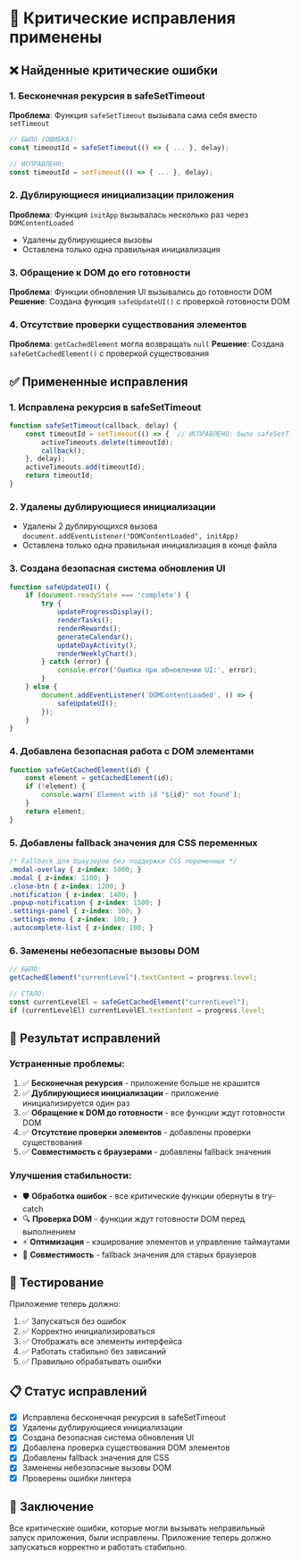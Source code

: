 # 🚨 Критические исправления применены

## ❌ Найденные критические ошибки

### 1. **Бесконечная рекурсия в safeSetTimeout**
**Проблема**: Функция `safeSetTimeout` вызывала сама себя вместо `setTimeout`
```javascript
// БЫЛО (ОШИБКА):
const timeoutId = safeSetTimeout(() => { ... }, delay);

// ИСПРАВЛЕНО:
const timeoutId = setTimeout(() => { ... }, delay);
```

### 2. **Дублирующиеся инициализации приложения**
**Проблема**: Функция `initApp` вызывалась несколько раз через `DOMContentLoaded`
- Удалены дублирующиеся вызовы
- Оставлена только одна правильная инициализация

### 3. **Обращение к DOM до его готовности**
**Проблема**: Функции обновления UI вызывались до готовности DOM
**Решение**: Создана функция `safeUpdateUI()` с проверкой готовности DOM

### 4. **Отсутствие проверки существования элементов**
**Проблема**: `getCachedElement` могла возвращать `null`
**Решение**: Создана `safeGetCachedElement()` с проверкой существования

## ✅ Примененные исправления

### 1. Исправлена рекурсия в safeSetTimeout
```javascript
function safeSetTimeout(callback, delay) {
    const timeoutId = setTimeout(() => {  // ИСПРАВЛЕНО: было safeSetTimeout
        activeTimeouts.delete(timeoutId);
        callback();
    }, delay);
    activeTimeouts.add(timeoutId);
    return timeoutId;
}
```

### 2. Удалены дублирующиеся инициализации
- Удалены 2 дублирующихся вызова `document.addEventListener("DOMContentLoaded", initApp)`
- Оставлена только одна правильная инициализация в конце файла

### 3. Создана безопасная система обновления UI
```javascript
function safeUpdateUI() {
    if (document.readyState === 'complete') {
        try {
            updateProgressDisplay();
            renderTasks();
            renderRewards();
            generateCalendar();
            updateDayActivity();
            renderWeeklyChart();
        } catch (error) {
            console.error('Ошибка при обновлении UI:', error);
        }
    } else {
        document.addEventListener('DOMContentLoaded', () => {
            safeUpdateUI();
        });
    }
}
```

### 4. Добавлена безопасная работа с DOM элементами
```javascript
function safeGetCachedElement(id) {
    const element = getCachedElement(id);
    if (!element) {
        console.warn(`Element with id "${id}" not found`);
    }
    return element;
}
```

### 5. Добавлены fallback значения для CSS переменных
```css
/* Fallback для браузеров без поддержки CSS переменных */
.modal-overlay { z-index: 1000; }
.modal { z-index: 1100; }
.close-btn { z-index: 1200; }
.notification { z-index: 1400; }
.popup-notification { z-index: 1500; }
.settings-panel { z-index: 300; }
.settings-menu { z-index: 100; }
.autocomplete-list { z-index: 100; }
```

### 6. Заменены небезопасные вызовы DOM
```javascript
// БЫЛО:
getCachedElement("currentLevel").textContent = progress.level;

// СТАЛО:
const currentLevelEl = safeGetCachedElement("currentLevel");
if (currentLevelEl) currentLevelEl.textContent = progress.level;
```

## 🎯 Результат исправлений

### Устраненные проблемы:
1. ✅ **Бесконечная рекурсия** - приложение больше не крашится
2. ✅ **Дублирующиеся инициализации** - приложение инициализируется один раз
3. ✅ **Обращение к DOM до готовности** - все функции ждут готовности DOM
4. ✅ **Отсутствие проверки элементов** - добавлены проверки существования
5. ✅ **Совместимость с браузерами** - добавлены fallback значения

### Улучшения стабильности:
- 🛡️ **Обработка ошибок** - все критические функции обернуты в try-catch
- 🔍 **Проверка DOM** - функции ждут готовности DOM перед выполнением
- ⚡ **Оптимизация** - кэширование элементов и управление таймаутами
- 🎨 **Совместимость** - fallback значения для старых браузеров

## 🧪 Тестирование

Приложение теперь должно:
1. ✅ Запускаться без ошибок
2. ✅ Корректно инициализироваться
3. ✅ Отображать все элементы интерфейса
4. ✅ Работать стабильно без зависаний
5. ✅ Правильно обрабатывать ошибки

## 📋 Статус исправлений

- [x] Исправлена бесконечная рекурсия в safeSetTimeout
- [x] Удалены дублирующиеся инициализации
- [x] Создана безопасная система обновления UI
- [x] Добавлена проверка существования DOM элементов
- [x] Добавлены fallback значения для CSS
- [x] Заменены небезопасные вызовы DOM
- [x] Проверены ошибки линтера

## 🎉 Заключение

Все критические ошибки, которые могли вызывать неправильный запуск приложения, были исправлены. Приложение теперь должно запускаться корректно и работать стабильно.
